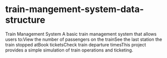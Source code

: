 # train-mangement-system-data-structure
Train Management System
A basic train management system that allows users to:View the number of passengers on the trainSee the last station the train stopped atBook ticketsCheck train departure timesThis project provides a simple simulation of train operations and ticketing.
